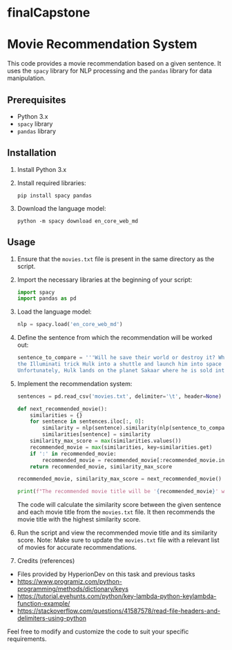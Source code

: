 # finalCapstone
# Movie Recommendation System

This code provides a movie recommendation based on a given sentence. It uses the `spacy` library for NLP processing and the `pandas` library for data manipulation.

## Prerequisites
- Python 3.x
- `spacy` library
- `pandas` library

## Installation
1. Install Python 3.x

2. Install required libraries:
   ```
   pip install spacy pandas
   ```

3. Download the language model:
   ```
   python -m spacy download en_core_web_md
   ```

## Usage
1. Ensure that the `movies.txt` file is present in the same directory as the script. 

2. Import the necessary libraries at the beginning of your script:
   ```python
   import spacy
   import pandas as pd
   ```

3. Load the language model:
   ```python
   nlp = spacy.load('en_core_web_md')
   ```

4. Define the sentence from which the recommendation will be worked out:
   ```python
   sentence_to_compare = '''Will he save their world or destroy it? When the Hulk becomes too dangerous for the Earth,
   the Illuminati trick Hulk into a shuttle and launch him into space to a planet where the Hulk can live in peace.
   Unfortunately, Hulk lands on the planet Sakaar where he is sold into slavery and trained as a gladiator.'''
   ```

5. Implement the recommendation system:
   ```python
   sentences = pd.read_csv('movies.txt', delimiter='\t', header=None)

   def next_recommended_movie():
       similarities = {}
       for sentence in sentences.iloc[:, 0]:
           similarity = nlp(sentence).similarity(nlp(sentence_to_compare))
           similarities[sentence] = similarity
       similarity_max_score = max(similarities.values())
       recommended_movie = max(similarities, key=similarities.get)
       if ':' in recommended_movie:
           recommended_movie = recommended_movie[:recommended_movie.index(':')]
       return recommended_movie, similarity_max_score

   recommended_movie, similarity_max_score = next_recommended_movie()

   print(f"The recommended movie title will be '{recommended_movie}' with a similarity score of: {similarity_max_score:.2f} (to 2 s.f.).")
   ```

   The code will calculate the similarity score between the given sentence and each movie title from the `movies.txt` file. 
   It then recommends the movie title with the highest similarity score.

6. Run the script and view the recommended movie title and its similarity score.
Note: Make sure to update the `movies.txt` file with a relevant list of movies for accurate recommendations.

7. Credits (references)
- Files provided by HyperionDev on this task and previous tasks
- https://www.programiz.com/python-programming/methods/dictionary/keys
- https://tutorial.eyehunts.com/python/key-lambda-python-keylambda-function-example/
- https://stackoverflow.com/questions/41587578/read-file-headers-and-delimiters-using-python



Feel free to modify and customize the code to suit your specific requirements.
